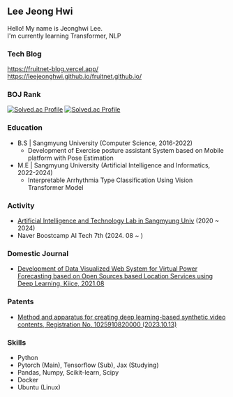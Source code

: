 ## Lee Jeong Hwi

Hello! My name is Jeonghwi Lee.  
I'm currently learning Transformer, NLP  

### Tech Blog
https://fruitnet-blog.vercel.app/  
https://leejeonghwi.github.io/fruitnet.github.io/

### BOJ Rank
[![Solved.ac Profile](http://mazassumnida.wtf/api/v2/generate_badge?boj=sowew54)](https://solved.ac/sowew54/)
[![Solved.ac Profile](http://mazassumnida.wtf/api/v2/generate_badge?boj=Leepic)](https://solved.ac/Leepic/)

### Education
- B.S | Sangmyung University (Computer Science, 2016-2022)
  - Development of Exercise posture assistant System based on Mobile platform with Pose Estimation
- M.E | Sangmyung University (Artificial Intelligence and Informatics, 2022-2024)
  - Interpretable Arrhythmia Type Classification Using Vision Transformer Model

### Activity
 - [Artificial Intelligence and Technology Lab in Sangmyung Univ](https://ai.smu.ac.kr) (2020 ~ 2024)
 - Naver Boostcamp AI Tech 7th (2024. 08 ~ )

### Domestic Journal
 - [Development of Data Visualized Web System for Virtual Power Forecasting based on Open Sources based Location Services using Deep Learning, Kiice, 2021.08](https://www.dbpia.co.kr/journal/articleDetail?nodeId=NODE10596370)

### Patents
 - [Method and apparatus for creating deep learning-based synthetic video contents, Registration No. 1025910820000 (2023.10.13)](http://kpat.kipris.or.kr/kpat/biblioa.do?method=biblioFrame&start=biblio&searchFg=N&KeyWord=1020220019764&applno=1020220019764&Gubun=1&sCurrPage=1&searchFg=N&expression=1020220019764&openPageId=View01&isMyConcern=N&isMyFolder=N&config=/main/sharePage_KR.jsp,%20className=jeus_jspwork._main._700_sharePage_5fKR_5fjsp,%20jspUri=%27/main/sharePage_KR.jsp)


### Skills
* Python
* Pytorch (Main), Tensorflow (Sub), Jax (Studying)
* Pandas, Numpy, Scikit-learn, Scipy
* Docker
* Ubuntu (Linux)

<!--
**LeeJeongHwi/LeeJeongHwi** is a ✨ _special_ ✨ repository because its `README.md` (this file) appears on your GitHub profile.

Here are some ideas to get you started:

- 🔭 I’m currently working on ...
- 🌱 I’m currently learning ...
- 👯 I’m looking to collaborate on ...
- 🤔 I’m looking for help with ...
- 💬 Ask me about ...
- 📫 How to reach me: ...
- 😄 Pronouns: ...
- ⚡ Fun fact: ...
-->
